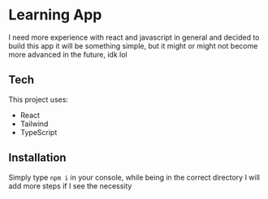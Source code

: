 # Learning App

I need more experience with react and javascript in general and decided to build this app
it will be something simple, but it might or might not become more advanced in the future, idk lol

## Tech

This project uses:

-   React
-   Tailwind
-   TypeScript

## Installation

Simply type `npm i` in your console, while being in the correct directory
I will add more steps if I see the necessity
